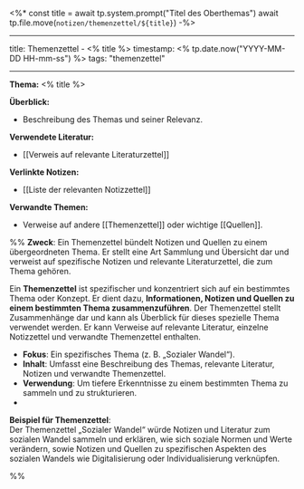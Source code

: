 <%*
const title = await tp.system.prompt("Titel des Oberthemas")
await tp.file.move(`notizen/themenzettel/${title}`)
-%>

---
title: Themenzettel - <% title %>
timestamp: <% tp.date.now("YYYY-MM-DD HH-mm-ss") %>
tags: "themenzettel"

---

**Thema:** <% title %>  

**Überblick:**  
- Beschreibung des Themas und seiner Relevanz.

**Verwendete Literatur:**  
- [[Verweis auf relevante Literaturzettel]]

**Verlinkte Notizen:**  
- [[Liste der relevanten Notizzettel]]

**Verwandte Themen:**  
- Verweise auf andere [[Themenzettel]] oder wichtige [[Quellen]].

%%
**Zweck**: Ein Themenzettel bündelt Notizen und Quellen zu einem übergeordneten Thema. Er stellt eine Art Sammlung und Übersicht dar und verweist auf spezifische Notizen und relevante Literaturzettel, die zum Thema gehören.

Ein **Themenzettel** ist spezifischer und konzentriert sich auf ein bestimmtes Thema oder Konzept. Er dient dazu, **Informationen, Notizen und Quellen zu einem bestimmten Thema zusammenzuführen**. Der Themenzettel stellt Zusammenhänge dar und kann als Überblick für dieses spezielle Thema verwendet werden. Er kann Verweise auf relevante Literatur, einzelne Notizzettel und verwandte Themenzettel enthalten.

- **Fokus**: Ein spezifisches Thema (z. B. „Sozialer Wandel“).
- **Inhalt**: Umfasst eine Beschreibung des Themas, relevante Literatur, Notizen und verwandte Themenzettel.
- **Verwendung**: Um tiefere Erkenntnisse zu einem bestimmten Thema zu sammeln und zu strukturieren.
-
**Beispiel für Themenzettel**:  
Der Themenzettel „Sozialer Wandel“ würde Notizen und Literatur zum sozialen Wandel sammeln und erklären, wie sich soziale Normen und Werte verändern, sowie Notizen und Quellen zu spezifischen Aspekten des sozialen Wandels wie Digitalisierung oder Individualisierung verknüpfen.

%%
